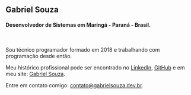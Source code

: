 ## Gabriel Souza  

#### Desenvolvedor de Sistemas em Maringá - Paraná - Brasil.

<br>

Sou técnico programador formado em 2018 e trabalhando com programação desde então. 

Meu histórico profissional pode ser encontrado no [LinkedIn](https://www.linkedin.com/in/gsdesenvolvedor/), [GitHub](https://github.com/gsdesenvolvedor) e em meu site: [Gabriel Souza](https://gabrielsouza.dev.br).

Entre em contato comigo: contato@gabrielsouza.dev.br.
